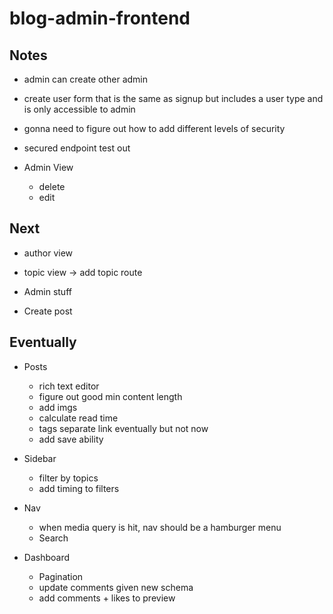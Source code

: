 # blog-admin-frontend

## Notes

- admin can create other admin
- create user form that is the same as signup but includes a user type and is only accessible to admin
- gonna need to figure out how to add different levels of security
- secured endpoint test out

- Admin View
  - delete
  - edit

## Next

- author view
- topic view -> add topic route

- Admin stuff
- Create post

## Eventually

- Posts

  - rich text editor
  - figure out good min content length
  - add imgs
  - calculate read time
  - tags separate link eventually but not now
  - add save ability

- Sidebar

  - filter by topics
  - add timing to filters

- Nav

  - when media query is hit, nav should be a hamburger menu
  - Search

- Dashboard
  - Pagination
  - update comments given new schema
  - add comments + likes to preview
